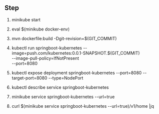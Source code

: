 ## Step

1. minikube start
2. eval $(minikube docker-env)
3. mvn dockerfile:build -Dgit-revision=$(GIT_COMMIT)
4. kubectl run springboot-kubernetes --image=push.com/kubernetes:0.0.1-SNAPSHOT.$(GIT_COMMIT) \
    --image-pull-policy=IfNotPresent \
    --port=8080

5. kubectl expose deployment springboot-kubernetes --port=8080 --target-port=8080 --type=NodePort
6. kubectl describe service springboot-kubernetes
7. minikube service springboot-kubernetes --url=true
8. curl $(minikube service springboot-kubernetes --url=true)/v1/home |jq

